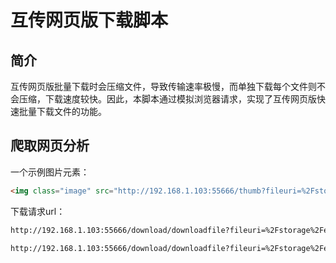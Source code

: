 # 互传网页版下载脚本

## 简介

互传网页版批量下载时会压缩文件，导致传输速率极慢，而单独下载每个文件则不会压缩，下载速度较快。因此，本脚本通过模拟浏览器请求，实现了互传网页版快速批量下载文件的功能。

## 爬取网页分析

一个示例图片元素：

```html
<img class="image" src="http://192.168.1.103:55666/thumb?fileuri=%2Fstorage%2Femulated%2F0%2FDCIM%2FCamera%2Fvideo_20230730_124151.mp4&amp;filelength=0">
```

下载请求url：

```html
http://192.168.1.103:55666/download/downloadfile?fileuri=%2Fstorage%2Femulated%2F0%2FDCIM%2FCamera%2Fvideo_20230730_124151.mp4&id=&ts=1738030744744&filename=video_20230730_124151.mp4&singleDownloadId=b8a43a721689d211e529959d8e676301&filelength=9859806
```

```html
http://192.168.1.103:55666/download/downloadfile?fileuri=%2Fstorage%2Femulated%2F0%2FDCIM%2FCamera%2Fvideo_20230730_123612.mp4&id=&ts=1738030937140&filename=video_20230730_123612.mp4&singleDownloadId=d8ccd81271c40cc06cfc9a2836962cde&filelength=103831010
```
